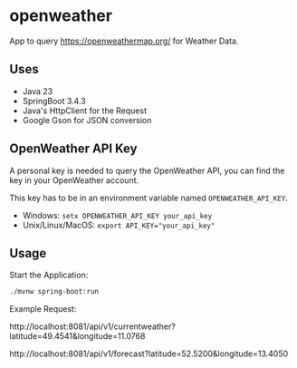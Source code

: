 # openweather

App to query https://openweathermap.org/ for Weather Data.

## Uses

- Java 23
- SpringBoot 3.4.3
- Java's HttpClient for the Request
- Google Gson for JSON conversion

## OpenWeather API Key

A personal key is needed to query the OpenWeather API, you can find the key in your OpenWeather account.

This key has to be in an environment variable named `OPENWEATHER_API_KEY`.

- Windows: `setx OPENWEATHER_API_KEY your_api_key`
- Unix/Linux/MacOS: `export API_KEY="your_api_key"`

## Usage

Start the Application:

```bash
./mvnw spring-boot:run
```

Example Request:

http://localhost:8081/api/v1/currentweather?latitude=49.4541&longitude=11.0768

http://localhost:8081/api/v1/forecast?latitude=52.5200&longitude=13.4050
